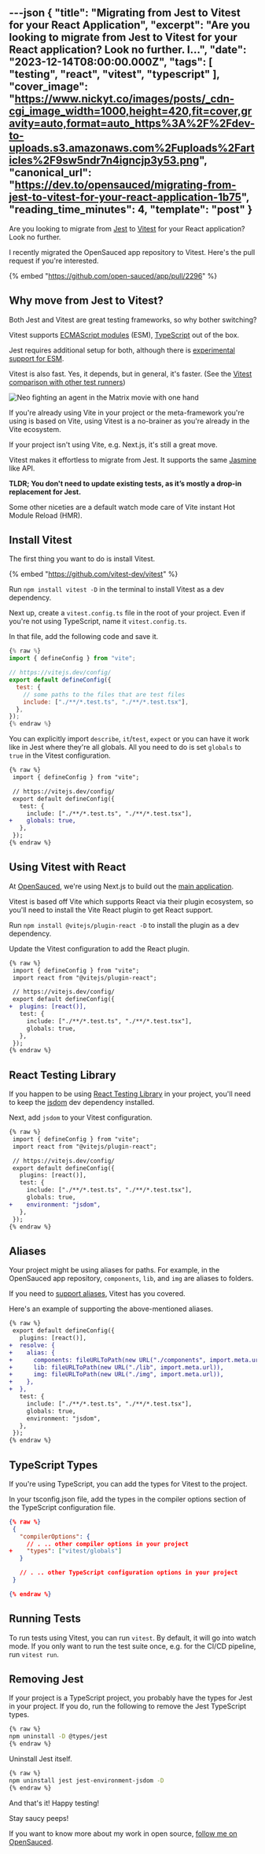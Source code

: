 ---json
{
  "title": "Migrating from Jest to Vitest for your React Application",
  "excerpt": "Are you looking to migrate from Jest to Vitest for your React application? Look no further.  I...",
  "date": "2023-12-14T08:00:00.000Z",
  "tags": [
    "testing",
    "react",
    "vitest",
    "typescript"
  ],
  "cover_image": "https://www.nickyt.co/images/posts/_cdn-cgi_image_width=1000,height=420,fit=cover,gravity=auto,format=auto_https%3A%2F%2Fdev-to-uploads.s3.amazonaws.com%2Fuploads%2Farticles%2F9sw5ndr7n4igncjp3y53.png",
  "canonical_url": "https://dev.to/opensauced/migrating-from-jest-to-vitest-for-your-react-application-1b75",
  "reading_time_minutes": 4,
  "template": "post"
}
---

Are you looking to migrate from [Jest](https://jestjs.io) to [Vitest](https://vitest.dev) for your React application? Look no further.

I recently migrated the OpenSauced app repository to Vitest. Here's the pull request if you're interested.

{% embed "https://github.com/open-sauced/app/pull/2296" %}

## Why move from Jest to Vitest?

Both Jest and Vitest are great testing frameworks, so why bother switching?

Vitest supports [ECMAScript modules](https://developer.mozilla.org/en-US/docs/Web/JavaScript/Guide/Modules) (ESM), [TypeScript](https://typescriptlang.org) out of the box.

Jest requires additional setup for both, although there is [experimental support for ESM](https://jestjs.io/docs/ecmascript-modules).

Vitest is also fast. Yes, it depends, but in general, it's faster. (See the [Vitest comparison with other test runners](https://vitest.dev/guide/comparisons.html#comparisons-with-other-test-runners))

![Neo fighting an agent in the Matrix movie with one hand](https://media.giphy.com/media/mSXSC0vivvygw/giphy.gif)

If you're already using Vite in your project or the meta-framework you're using is based on Vite, using Vitest is a no-brainer as you're already in the Vite ecosystem.

If your project isn't using Vite, e.g. Next.js, it's still a great move.

Vitest makes it effortless to migrate from Jest. It supports the same [Jasmine](https://jasmine.github.io/) like API.

**TLDR; You don't need to update existing tests, as it’s mostly a drop-in replacement for Jest.**

Some other niceties are a default watch mode care of Vite instant Hot Module Reload (HMR).

## Install Vitest

The first thing you want to do is install Vitest.

{% embed "https://github.com/vitest-dev/vitest" %}

Run `npm install vitest -D` in the terminal to install Vitest as a dev dependency.

Next up, create a `vitest.config.ts` file in the root of your project. Even if you're not using TypeScript, name it `vitest.config.ts`.

In that file, add the following code and save it.

```javascript
{% raw %}
import { defineConfig } from "vite";

// https://vitejs.dev/config/
export default defineConfig({
  test: {
    // some paths to the files that are test files
    include: ["./**/*.test.ts", "./**/*.test.tsx"],
  },
});
{% endraw %}
```

You can explicitly import `describe`, `it`/`test`, `expect` or you can have it work like in Jest where they're all globals. All you need to do is set `globals` to `true` in the Vitest configuration.

```diff
{% raw %}
 import { defineConfig } from "vite";

 // https://vitejs.dev/config/
 export default defineConfig({
   test: {
     include: ["./**/*.test.ts", "./**/*.test.tsx"],
+    globals: true,
   },
 });
{% endraw %}
```

## Using Vitest with React

At [OpenSauced](https://dev.to/opensauced), we're using Next.js to build out the [main application](https://app.opensauced.pizza).

Vitest is based off Vite which supports React via their plugin ecosystem, so you'll need to install the Vite React plugin to get React support.

Run `npm install @vitejs/plugin-react -D` to install the plugin as a dev dependency.

Update the Vitest configuration to add the React plugin.

```diff
{% raw %}
 import { defineConfig } from "vite";
 import react from "@vitejs/plugin-react";

 // https://vitejs.dev/config/
 export default defineConfig({
+  plugins: [react()],
   test: {
     include: ["./**/*.test.ts", "./**/*.test.tsx"],
     globals: true,
   },
 });
{% endraw %}
```

## React Testing Library

If you happen to be using [React Testing Library](https://testing-library.com/docs/react-testing-library/intro/) in your project, you'll need to keep the [jsdom](https://github.com/jsdom/jsdom) dev dependency installed.

Next, add `jsdom` to your Vitest configuration.

```diff
{% raw %}
 import { defineConfig } from "vite";
 import react from "@vitejs/plugin-react";

 // https://vitejs.dev/config/
 export default defineConfig({
   plugins: [react()],
   test: {
     include: ["./**/*.test.ts", "./**/*.test.tsx"],
     globals: true,
+    environment: "jsdom",
   },
 });
{% endraw %}
```

## Aliases

Your project might be using aliases for paths. For example, in  the OpenSauced app repository, `components`, `lib`, and `img` are aliases to folders.

If you need to [support aliases](https://vitest.dev/config/#alias), Vitest has you covered.

Here's an example of supporting the above-mentioned aliases.

```diff
{% raw %}
 export default defineConfig({
   plugins: [react()],
+  resolve: {
+    alias: {
+      components: fileURLToPath(new URL("./components", import.meta.url)),
+      lib: fileURLToPath(new URL("./lib", import.meta.url)),
+      img: fileURLToPath(new URL("./img", import.meta.url)),
+    },
+  },
   test: {
     include: ["./**/*.test.ts", "./**/*.test.tsx"],
     globals: true,
     environment: "jsdom",
   },
 });
{% endraw %}
```

## TypeScript Types

If you're using TypeScript, you can add the types for Vitest to the project.

In your tsconfig.json file, add the types in the compiler options section of the TypeScript configuration file.

```json
{% raw %}
 {
   "compilerOptions": {
     // . .. other compiler options in your project
+    "types": ["vitest/globals"]
   }

   // . .. other TypeScript configuration options in your project
 }

{% endraw %}
```

## Running Tests

To run tests using Vitest, you can run `vitest`. By default, it will go into watch mode. If you only want to run the test suite once, e.g. for the CI/CD pipeline, run `vitest run`.

## Removing Jest

If your project is a TypeScript project, you probably have the types for Jest in your project. If you do, run the following to remove the Jest TypeScript types.

```bash
{% raw %}
npm uninstall -D @types/jest
{% endraw %}
```

Uninstall Jest itself.

```bash
{% raw %}
npm uninstall jest jest-environment-jsdom -D
{% endraw %}
```

And that's it! Happy testing!

Stay saucy peeps!

If you want to know more about my work in open source, [follow me on OpenSauced](https://app.opensauced.pizza/user/nickytonline).
